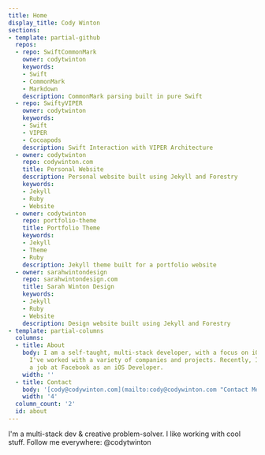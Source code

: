 ```yaml
---
title: Home
display_title: Cody Winton
sections:
- template: partial-github
  repos:
  - repo: SwiftCommonMark
    owner: codytwinton
    keywords:
    - Swift
    - CommonMark
    - Markdown
    description: CommonMark parsing built in pure Swift
  - repo: SwiftyVIPER
    owner: codytwinton
    keywords:
    - Swift
    - VIPER
    - Cocoapods
    description: Swift Interaction with VIPER Architecture
  - owner: codytwinton
    repo: codywinton.com
    title: Personal Website
    description: Personal website built using Jekyll and Forestry
    keywords:
    - Jekyll
    - Ruby
    - Website
  - owner: codytwinton
    repo: portfolio-theme
    title: Portfolio Theme
    keywords:
    - Jekyll
    - Theme
    - Ruby
    description: Jekyll theme built for a portfolio website
  - owner: sarahwintondesign
    repo: sarahwintondesign.com
    title: Sarah Winton Design
    keywords:
    - Jekyll
    - Ruby
    - Website
    description: Design website built using Jekyll and Forestry
- template: partial-columns
  columns:
  - title: About
    body: I am a self-taught, multi-stack developer, with a focus on iOS development.
      I've worked with a variety of companies and projects. Recently, I've accepted
      a job at Facebook as an iOS Developer.
    width: ''
  - title: Contact
    body: '[cody@codywinton.com](mailto:cody@codywinton.com "Contact Me")'
    width: '4'
  column_count: '2'
  id: about
---
```


I'm a multi-stack dev & creative problem-solver. I like working with cool stuff. Follow me everywhere: @codytwinton
